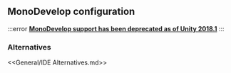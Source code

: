 ## MonoDevelop configuration

:::error
[**MonoDevelop support has been deprecated as of Unity 2018.1**](https://blogs.unity3d.com/2018/01/05/discontinuing-support-for-monodevelop-unity-starting-in-unity-2018-1/)
:::

### Alternatives

<<General/IDE Alternatives.md>>